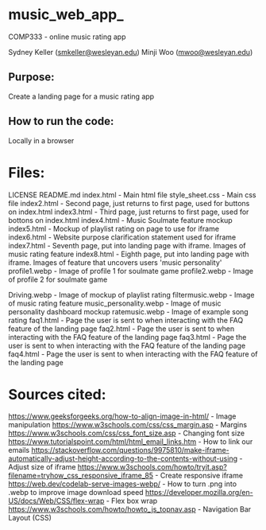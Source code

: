 # music_web_app_
COMP333 - online music rating app

Sydney Keller (<smkeller@wesleyan.edu>)
Minji Woo (<mwoo@wesleyan.edu>)

## Purpose:
Create a landing page for a music rating app

## How to run the code:
Locally in a browser

# Files:
LICENSE
README.md
index.html - Main html file
style_sheet.css - Main css file
index2.html - Second page, just returns to first page, used for buttons on index.html
index3.html - Third page, just returns to first page, used for bottons on index.html
index4.html - Music Soulmate feature mockup
index5.html - Mockup of playlist rating on page to use for iframe
index6.html - Website purpose clarification statement used for iframe
index7.html - Seventh page, put into landing page with iframe. Images of music rating feature
index8.html - Eighth page, put into landing page with iframe. Images of feature that uncovers users 'music personality'
profile1.webp - Image of profile 1 for soulmate game
profile2.webp - Image of profile 2 for soulmate game
<!-- record_graphic.webp - Front page graphic image -->
Driving.webp - Image of mockup of playlist rating
filtermusic.webp - Image of music rating feature
music_personality.webp - Image of music personality dashboard mockup
ratemusic.webp - Image of example song rating
faq1.html - Page the user is sent to when interacting with the FAQ feature of the landing page
faq2.html - Page the user is sent to when interacting with the FAQ feature of the landing page
faq3.html - Page the user is sent to when interacting with the FAQ feature of the landing page
faq4.html - Page the user is sent to when interacting with the FAQ feature of the landing page

# Sources cited:
https://www.geeksforgeeks.org/how-to-align-image-in-html/ - Image manipulation
https://www.w3schools.com/css/css_margin.asp - Margins
https://www.w3schools.com/css/css_font_size.asp - Changing font size
https://www.tutorialspoint.com/html/html_email_links.htm - How to link our emails
https://stackoverflow.com/questions/9975810/make-iframe-automatically-adjust-height-according-to-the-contents-without-using - Adjust size
of iframe
https://www.w3schools.com/howto/tryit.asp?filename=tryhow_css_responsive_iframe_85 - Create responsive iframe
https://web.dev/codelab-serve-images-webp/ - How to turn .png into .webp to improve image
download speed
https://developer.mozilla.org/en-US/docs/Web/CSS/flex-wrap - Flex box wrap
https://www.w3schools.com/howto/howto_js_topnav.asp - Navigation Bar Layout (CSS)
